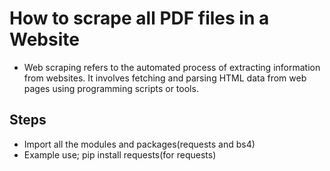 # How to scrape all PDF files in a Website
- Web scraping refers to the automated process of extracting information from websites. It involves fetching and parsing HTML data from web pages using programming scripts or tools.


## Steps
- Import all the modules and packages(requests and bs4)
- Example use; pip install requests(for requests)